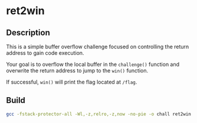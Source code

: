 # ret2win

## Description

This is a simple buffer overflow challenge focused on controlling the return address to gain code execution.

Your goal is to overflow the local buffer in the `challenge()` function and overwrite the return address to jump to the `win()` function.

If successful, `win()` will print the flag located at `/flag`.

## Build

```bash
gcc -fstack-protector-all -Wl,-z,relro,-z,now -no-pie -o chall ret2win.c
```